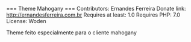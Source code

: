 === Theme Mahogany ===
Contributors: Ernandes Ferreira
Donate link: http://ernandesferreira.com.br
Requires at least: 1.0
Requires PHP: 7.0
License: Woden

Theme feito especialmente para o cliente mahogany
